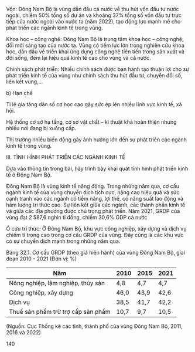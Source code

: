 Vốn: Đông Nam Bộ là vùng dẫn đầu cả nước về thu hút vốn đầu tư nước ngoài, chiếm 50% tổng số dự án và khoảng 37% tổng số vốn đầu tư trực tiếp của nước ngoài vào nước ta (năm 2022), tạo động lực mạnh mẽ cho phát triển các ngành kinh tế trong vùng.

Khoa học – công nghệ: Đông Nam Bộ là trung tâm khoa học – công nghệ, đổi mới sáng tạo của nước ta. Vùng có tiềm lực lớn trong nghiên cứu khoa học, dẫn đầu về triển khai ứng dụng công nghệ tiên tiến trong sản xuất và đời sống, đem lại hiệu quả kinh tế cao cho vùng và cả nước.

Chính sách phát triển: Nhiều chính sách được ban hành tạo thuận lợi cho sự phát triển kinh tế của vùng như chính sách thu hút đầu tư, chuyển đổi số, liên kết vùng,...

b) Hạn chế

Tỉ lệ gia tăng dân số cơ học cao gây sức ép lên nhiều lĩnh vực kinh tế, xã hội.

Hệ thống cơ sở hạ tầng, cơ sở vật chất – kĩ thuật khá hoàn thiện nhưng nhiều nơi đang bị xuống cấp.

Thị trường nhiều biến động gây ảnh hưởng lớn đến sự phát triển các ngành kinh tế trong vùng.

III. TÌNH HÌNH PHÁT TRIỂN CÁC NGÀNH KINH TẾ

Dựa vào thông tin trong bài, hãy trình bày khái quát tình hình phát triển kinh tế ở Đông Nam Bộ.

Đông Nam Bộ là vùng kinh tế năng động. Trong những năm qua, cơ cấu ngành kinh tế của vùng chuyển dịch tích cực, nâng cao hiệu quả và sức cạnh tranh vào các ngành có tiềm năng, lợi thế, có năng suất lao động và hàm lượng tri thức cao. Sự liên kết giữa các ngành, các thành phần kinh tế và giữa các địa phương được chú trọng phát triển. Năm 2021, GRDP của vùng đạt 2 587,6 nghìn tỉ đồng, chiếm 30,6% GDP cả nước

Ô cứu trí thức:
Ở Đông Nam Bộ, khu vực công nghiệp, xây dựng và dịch vụ chiếm tỉ trọng cao trong cơ cấu GRDP của vùng. Đây cũng là các khu vực có sự chuyển dịch mạnh trong những năm qua.

Bảng 32.1. Cơ cấu GRDP (theo giá hiện hành) của vùng Đông Nam Bộ, giai đoạn 2010 - 2021
(Đơn vị: %)

Năm | 2010 | 2015 | 2021
--- | --- | --- | ---
Nông nghiệp, lâm nghiệp, thủy sản | 4,8 | 4,7 | 4,7
Công nghiệp, xây dựng | 46,0 | 43,9 | 42,6
Dịch vụ | 38,5 | 41,7 | 42,2
Thuế sản phẩm trừ trợ cấp sản phẩm | 10,7 | 9,7 | 10,5

(Nguồn: Cục Thống kê các tỉnh, thành phố của vùng Đông Nam Bộ, 2011, 2016 và 2022)

140
